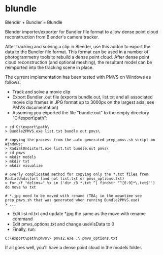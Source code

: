 # blundle
Blender + Bundler = Blundle

Blender importer/exporter for Bundler file format to allow dense point cloud reconstruction from Blender's camera tracker.

After tracking and solving a clip in Blender, use this addon to export the data to the Bundler file format. This format can be used in a number of photogrammetry tools to rebuild a dense point cloud. After dense point cloud reconstruction (and optional meshing), the resultant model can be reimported into the tracking scene in place.

The current implementation has been tested with PMVS on Windows as follows:

* Track and solve a movie clip
* Export Bundler .out file (exports bundle.out, list.txt and all associated movie clip frames in JPG format up to 3000px on the largest axis; see PMVS documentation)
* Assuming you exported the file "bundle.out" to the empty directory "C:\export\path\":

```
> cd C:\export\path\
> Bundle2PMVS.exe list.txt bundle.out pmvs\

# copying the process from the auto-generated prep_pmvs.sh script on Windows:
> RadialUndistort.exe list.txt bundle.out pmvs\
> cd pmvs
> mkdir models
> mkdir txt
> mkdir visualize

# overly complicated method for copying only the *.txt files from RadialUndistort (and not list.txt or pmvs_options.txt)
> for /f "delims=" %x in ('dir /B *.txt ^| findstr "^[0-9]*\.txt$"') do move %x txt

# *.jpg need to be moved with rename (TBA; in the meantime see prep_pmvs.sh that was generated when running Bundle2PMVS.exe)
> ...
```

* Edit list.rd.txt and update *.jpg the same as the move with rename command
* Edit pmvs_options.txt and change useVisData to 0
* Finally, run:

```
C:\export\path\pmvs\> pmvs2.exe .\ pmvs_options.txt
```

If all goes well, you'll have a dense point cloud in the models folder.

